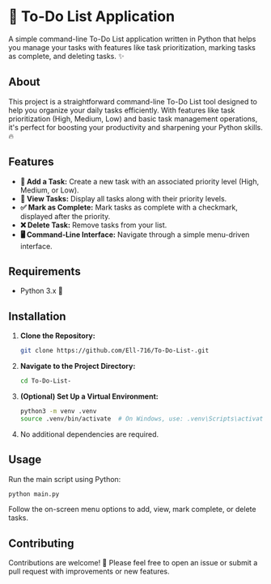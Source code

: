 # 🚀 To-Do List Application

A simple command-line To-Do List application written in Python that helps you manage your tasks with features like task prioritization, marking tasks as complete, and deleting tasks. ✨

## About

This project is a straightforward command-line To-Do List tool designed to help you organize your daily tasks efficiently. With features like task prioritization (High, Medium, Low) and basic task management operations, it's perfect for boosting your productivity and sharpening your Python skills. 🔥

## Features

- **📝 Add a Task:** Create a new task with an associated priority level (High, Medium, or Low).
- **👀 View Tasks:** Display all tasks along with their priority levels.
- **✅ Mark as Complete:** Mark tasks as complete with a checkmark, displayed after the priority.
- **❌ Delete Task:** Remove tasks from your list.
- **🖥️ Command-Line Interface:** Navigate through a simple menu-driven interface.

## Requirements

- Python 3.x 🐍

## Installation

1. **Clone the Repository:**
    ```bash
    git clone https://github.com/Ell-716/To-Do-List-.git
    ```
2. **Navigate to the Project Directory:**
    ```bash
    cd To-Do-List-
    ```
3. **(Optional) Set Up a Virtual Environment:**
    ```bash
    python3 -m venv .venv
    source .venv/bin/activate  # On Windows, use: .venv\Scripts\activate
    ```
4. No additional dependencies are required.

## Usage

Run the main script using Python:
```bash
python main.py
```
Follow the on-screen menu options to add, view, mark complete, or delete tasks.

## Contributing
Contributions are welcome! 🤗 Please feel free to open an issue or submit a pull request with improvements or new features.


